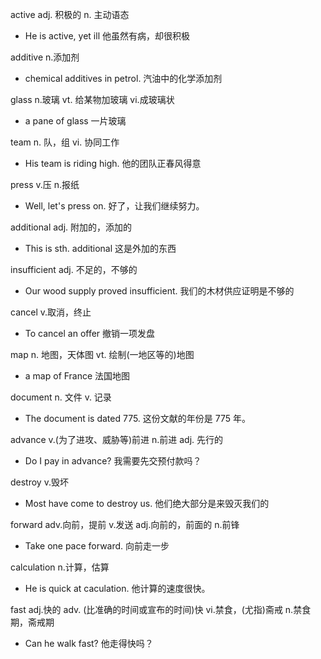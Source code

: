 active adj. 积极的 n. 主动语态

- He is active, yet ill 他虽然有病，却很积极

additive n.添加剂

- chemical additives in petrol. 汽油中的化学添加剂

glass n.玻璃 vt. 给某物加玻璃 vi.成玻璃状

- a pane of glass 一片玻璃

team n. 队，组 vi. 协同工作

- His team is riding high. 他的团队正春风得意

press v.压 n.报纸

- Well, let's press on. 好了，让我们继续努力。

additional adj. 附加的，添加的

- This is sth. additional 这是外加的东西

insufficient adj. 不足的，不够的

- Our wood supply proved insufficient. 我们的木材供应证明是不够的

cancel v.取消，终止

- To cancel an offer 撤销一项发盘

map n. 地图，天体图 vt. 绘制(一地区等的)地图

- a map of France 法国地图

document n. 文件 v. 记录

- The document is dated 775. 这份文献的年份是 775 年。

advance v.(为了进攻、威胁等)前进 n.前进 adj. 先行的

- Do I pay in advance? 我需要先交预付款吗？

destroy v.毁坏

- Most have come to destroy us. 他们绝大部分是来毁灭我们的

forward adv.向前，提前 v.发送 adj.向前的，前面的 n.前锋

- Take one pace forward. 向前走一步

calculation n.计算，估算

- He is quick at caculation. 他计算的速度很快。

fast adj.快的 adv. (比准确的时间或宣布的时间)快 vi.禁食，(尤指)斋戒 n.禁食期，斋戒期

- Can he walk fast? 他走得快吗？

